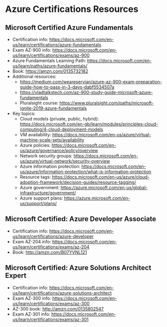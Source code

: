 # Azure Certifications Resources

## Microsoft Certified Azure Fundamentals

* Certification info: https://docs.microsoft.com/en-us/learn/certifications/azure-fundamentals
* Exam AZ-900 info: https://docs.microsoft.com/en-us/learn/certifications/exams/az-900
* Azure Fundamentals Learning Path: https://docs.microsoft.com/en-us/learn/paths/azure-fundamentals/
* Book: https://amzn.com/0135732182
* Additional resources:
  * https://medium.com/weareservian/azure-az-900-exam-preparation-guide-how-to-pass-in-3-days-dabf5534507a
  * https://vladtalkstech.com/az-900-study-guide-microsoft-azure-fundamentals
  * Pluralsight course: https://www.pluralsight.com/paths/microsoft-ignite-2019-azure-fundamentals
* Key topics:
  * Cloud models (private, public, hybrid): https://docs.microsoft.com/en-gb/learn/modules/principles-cloud-computing/4-cloud-deployment-models
  * VM availability: https://docs.microsoft.com/en-us/azure/virtual-machine-scale-sets/availability
  * Azure policies: https://docs.microsoft.com/en-us/azure/governance/policy/overview
  * Network security groups: https://docs.microsoft.com/en-us/azure/virtual-network/security-overview
  * Azure information protection: https://docs.microsoft.com/en-us/azure/information-protection/what-is-information-protection
  * Resource tags: https://docs.microsoft.com/en-us/azure/cloud-adoption-framework/decision-guides/resource-tagging/
  * Azure government: https://azure.microsoft.com/en-us/global-infrastructure/government/
  * Azure support plans: https://azure.microsoft.com/en-us/support/plans/
  
## Microsoft Certified: Azure Developer Associate

* Certification info: https://docs.microsoft.com/en-us/learn/certifications/azure-developer
* Exam AZ-204 info: https://docs.microsoft.com/en-us/learn/certifications/exams/az-204
* Book: http://amzn.com/B07YVNL121

## Microsoft Certified: Azure Solutions Architect Expert

* Certification info: https://docs.microsoft.com/en-us/learn/certifications/azure-solutions-architect
* Exam AZ-300 info: https://docs.microsoft.com/en-us/learn/certifications/exams/az-300
* AZ-300 book: http://amzn.com/0135802547
* Exam AZ-301 info: https://docs.microsoft.com/en-us/learn/certifications/exams/az-301
